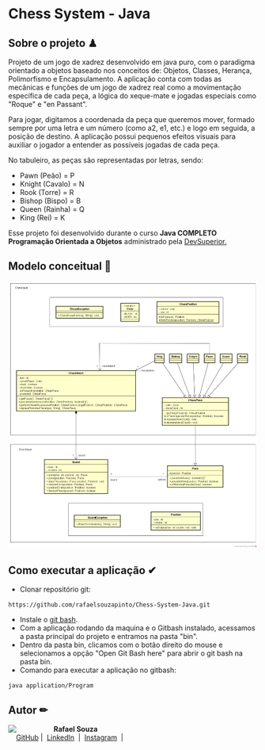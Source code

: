 # Chess System - Java

## Sobre o projeto ♟
 Projeto de um jogo de xadrez desenvolvido em java puro, com o paradigma orientado a objetos baseado nos conceitos de: Objetos, Classes,  Herança, Polimorfismo e Encapsulamento. A aplicação conta com todas as mecânicas e funções de um jogo de xadrez real como a movimentação específica de cada peça, a lógica do xeque-mate e jogadas especiais como "Roque" e "en Passant".
 
 Para jogar, digitamos a coordenada da peça que queremos mover, formado sempre por uma letra e um número (como a2, e1, etc.) e logo em seguida, a posição de destino. A aplicação possui pequenos efeitos visuais para auxiliar o jogador a entender as possíveis jogadas de cada peça.
 
No tabuleiro, as peças são representadas por letras, sendo:
 - Pawn (Peão) = P
 - Knight (Cavalo) = N
 - Rook (Torre) = R
 - Bishop (Bispo) = B
 - Queen (Rainha) = Q
 - King (Rei) = K

 Esse projeto foi desenvolvido durante o curso **Java COMPLETO Programação Orientada a Objetos** administrado pela [DevSuperior.](https://devsuperior.com.br "Site da DevSuperior")

## Modelo conceitual 📝
![Modelo Conceitual](https://github.com/rafaelsouzapinto/Chess-System-Java/blob/main/imgs/chess-system-design.png)

## Como executar a aplicação ✔
- Clonar repositório git:
```
https://github.com/rafaelsouzapinto/Chess-System-Java.git
```
- Instale o [git bash](https://git-scm.com/downloads).
- Com a aplicação rodando da maquina e o Gitbash instalado, acessamos a pasta principal do projeto e entramos na pasta "bin".
- Dentro da pasta bin, clicamos com o botão direito do mouse e selecionamos a opção "Open Git Bash here" para abrir o git bash na pasta bin.
- Comando para executar a aplicação no gitbash:
```
java application/Program
```

## Autor ✏
<p>
    <img 
      align=left 
      margin=10 
      width=80 
      src="https://avatars.githubusercontent.com/u/154285174?s=400&u=0e8ab4b76e1a16d35419d57284b8c545b2015dc0&v=4"
    />
    <p>&nbsp&nbsp&nbsp<strong>Rafael Souza</strong><br>
    &nbsp&nbsp&nbsp
    <a href="https://github.com/rafaelsouzapinto">
    GitHub</a>&nbsp;|&nbsp;
    <a href="https://www.linkedin.com/in/rafaelsouzapinto/">LinkedIn</a>
&nbsp;|&nbsp;
    <a href="https://www.instagram.com/antonyrafaeo/">
    Instagram</a>
&nbsp;|&nbsp;</p>
</p>
<br/><br/>
<p>
